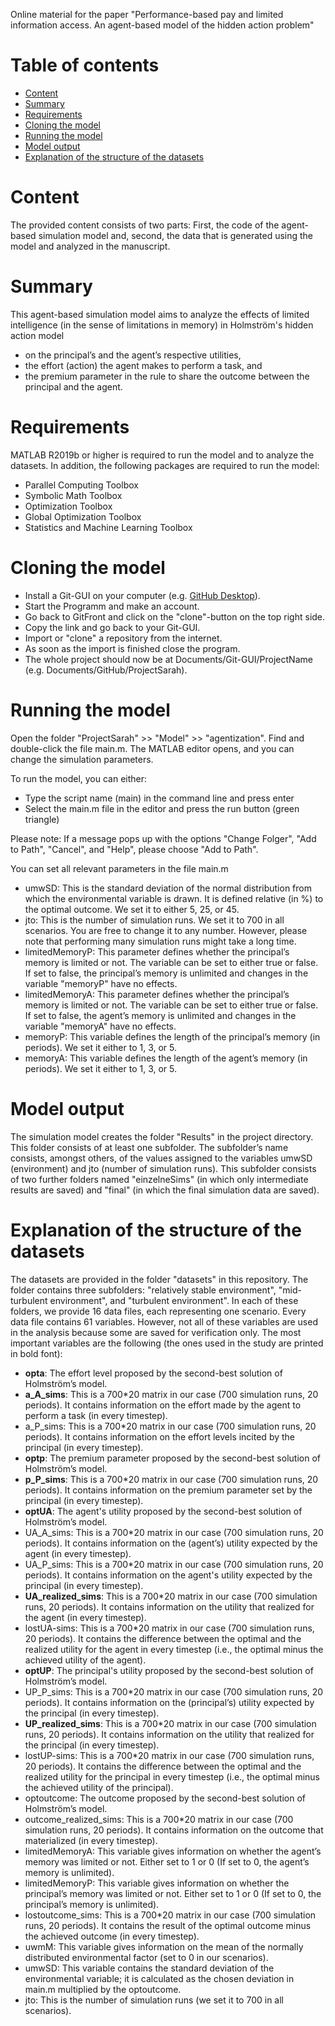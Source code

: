 Online material for the paper "Performance-based pay and limited information access. An agent-based model of the hidden action problem"
# Table of contents
- [Content](https://gitfront.io/r/user-1726354/79d76c4cfb66419a72a8ac55cec3f5d185dab542/ProjectSarah/#content)
- [Summary](https://gitfront.io/r/user-1726354/79d76c4cfb66419a72a8ac55cec3f5d185dab542/ProjectSarah/#summary)
- [Requirements](https://gitfront.io/r/user-1726354/79d76c4cfb66419a72a8ac55cec3f5d185dab542/ProjectSarah/#requirements)
- [Cloning the model](https://gitfront.io/r/user-1726354/79d76c4cfb66419a72a8ac55cec3f5d185dab542/ProjectSarah/#cloning-the-model)
- [Running the model](https://gitfront.io/r/user-1726354/79d76c4cfb66419a72a8ac55cec3f5d185dab542/ProjectSarah/#running-the-model)
- [Model output](https://gitfront.io/r/user-1726354/79d76c4cfb66419a72a8ac55cec3f5d185dab542/ProjectSarah/#model-output)
- [Explanation of the structure of the datasets](https://gitfront.io/r/user-1726354/79d76c4cfb66419a72a8ac55cec3f5d185dab542/ProjectSarah/#explanation-of-the-structure-of-the-datasets)

# Content
The provided content consists of two parts: First, the code of the agent-based simulation model and, second, the data that is generated using the model and analyzed in the manuscript. 

# Summary
This agent-based simulation model aims to analyze the effects of limited intelligence (in the sense of limitations in memory) in Holmström's hidden action model 
- on the principal’s and the agent’s respective utilities, 
- the effort (action) the agent makes to perform a task, and 
- the premium parameter in the rule to share the outcome between the principal and the agent.

# Requirements
MATLAB R2019b or higher is required to run the model and to analyze the datasets.
In addition, the following packages are required to run the model:
- Parallel Computing Toolbox
- Symbolic Math Toolbox
- Optimization Toolbox
- Global Optimization Toolbox
- Statistics and Machine Learning Toolbox
# Cloning the model
- Install a Git-GUI on your computer (e.g. [GitHub Desktop](https://desktop.github.com/)).
- Start the Programm and make an account.
- Go back to GitFront and click on the "clone"-button on the top right side.
- Copy the link and go back to your Git-GUI.
- Import or "clone" a repository from the internet.
- As soon as the import is finished close the program.
- The whole project should now be at Documents/Git-GUI/ProjectName (e.g. Documents/GitHub/ProjectSarah).
# Running the model
Open the folder "ProjectSarah" >> "Model" >> "agentization". Find and double-click the file main.m. The MATLAB editor opens, and you can change the simulation parameters.

To run the model, you can either:
- Type the script name (main) in the command line and press enter
- Select the main.m file in the editor and press the run button (green triangle)

Please note: If a message pops up with the options "Change Folger", "Add to Path", "Cancel", and "Help", please choose "Add to Path".

You can set all relevant parameters in the file main.m
- umwSD: This is the standard deviation of the normal distribution from which the environmental variable is drawn. It is defined relative (in %) to the optimal outcome. We set it to either 5, 25, or 45.
- jto: This is the number of simulation runs. We set it to 700 in all scenarios. You are free to change it to any number. However, please note that performing many simulation runs might take a long time.
- limitedMemoryP: This parameter defines whether the principal’s memory is limited or not. The variable can be set to either true or false. If set to false, the principal’s memory is unlimited and changes in the variable "memoryP" have no effects.
- limitedMemoryA: This parameter defines whether the principal’s memory is limited or not. The variable can be set to either true or false. If set to false, the agent’s memory is unlimited and changes in the variable "memoryA" have no effects.
- memoryP: This variable defines the length of the principal’s memory (in periods). We set it either to 1, 3, or 5. 
- memoryA: This variable defines the length of the agent’s memory (in periods). We set it either to 1, 3, or 5. 

# Model output
The simulation model creates the folder "Results" in the project directory. This folder consists of at least one subfolder. The subfolder’s name consists, amongst others, of the values assigned to the variables umwSD (environment) and jto (number of simulation runs). This subfolder consists of two further folders named "einzelneSims" (in which only intermediate results are saved) and "final" (in which the final simulation data are saved). 

# Explanation of the structure of the datasets
The datasets are provided in the folder "datasets" in this repository. The folder contains three subfolders: "relatively stable environment", "mid-turbulent environment", and "turbulent environment". In each of these folders, we provide 16 data files, each representing one scenario. Every data file contains 61 variables. However, not all of these variables are used in the analysis because some are saved for verification only. The most important variables are the following (the ones used in the study are printed in bold font):
- **opta**: The effort level proposed by the second-best solution of Holmström’s model.
- **a_A_sims**: This is a 700*20 matrix in our case (700 simulation runs, 20 periods). It contains information on the effort made by the agent to perform a task (in every timestep).
- a_P_sims: This is a 700*20 matrix in our case (700 simulation runs, 20 periods). It contains information on the effort levels incited by the principal (in every timestep).
- **optp**: The premium parameter proposed by the second-best solution of Holmström’s model.
- **p_P_sims**: This is a 700*20 matrix in our case (700 simulation runs, 20 periods). It contains information on the premium parameter set by the principal (in every timestep).
- **optUA**: The agent's utility proposed by the second-best solution of Holmström’s model.
- UA_A_sims: This is a 700*20 matrix in our case (700 simulation runs, 20 periods). It contains information on the (agent’s) utility expected by the agent (in every timestep).
- UA_P_sims: This is a 700*20 matrix in our case (700 simulation runs, 20 periods). It contains information on the agent's utility expected by the principal (in every timestep).
- **UA_realized_sims**: This is a 700*20 matrix in our case (700 simulation runs, 20 periods). It contains information on the utility that realized for the agent (in every timestep).
- lostUA-sims: This is a 700*20 matrix in our case (700 simulation runs, 20 periods). It contains the difference between the optimal and the realized utility for the agent in every timestep (i.e., the optimal minus the achieved utility of the agent). 
- **optUP**: The principal's utility proposed by the second-best solution of Holmström’s model.
- UP_P_sims: This is a 700*20 matrix in our case (700 simulation runs, 20 periods). It contains information on the (principal’s) utility expected by the principal (in every timestep).
- **UP_realized_sims**: This is a 700*20 matrix in our case (700 simulation runs, 20 periods). It contains information on the utility that realized for the principal (in every timestep).
- lostUP-sims: This is a 700*20 matrix in our case (700 simulation runs, 20 periods). It contains the difference between the optimal and the realized utility for the principal in every timestep (i.e., the optimal minus the achieved utility of the principal). 
- optoutcome: The outcome proposed by the second-best solution of Holmström’s model.
- outcome_realized_sims: This is a 700*20 matrix in our case (700 simulation runs, 20 periods). It contains information on the outcome that materialized (in every timestep).
- limitedMemoryA: This variable gives information on whether the agent’s memory was limited or not. Either set to 1 or 0 (If set to 0, the agent’s memory is unlimited).
- limitedMemoryP: This variable gives information on whether the principal’s memory was limited or not. Either set to 1 or 0 (If set to 0, the principal’s memory is unlimited).
- lostoutcome_sims: This is a 700*20 matrix in our case (700 simulation runs, 20 periods). It contains the result of the optimal outcome minus the achieved outcome (in every timestep).
- uwmM: This variable gives information on the mean of the normally distributed environmental factor (set to 0 in our scenarios).
- umwSD: This variable contains the standard deviation of the environmental variable; it is calculated as the chosen deviation in main.m multiplied by the optoutcome.
- jto: This is the number of simulation runs (we set it to 700 in all scenarios).

